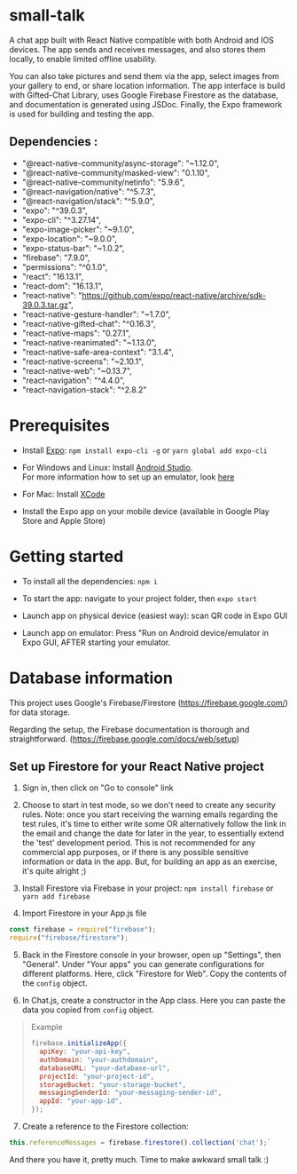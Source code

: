 # small-talk

A chat app built with React Native compatible with both Android and IOS devices. The app sends and receives messages, and also stores them locally, to enable limited offline usability.

You can also take pictures and send them via the app, select images from your gallery to end, or share location information. The app interface is build with Gifted-Chat Library, uses Google Firebase Firestore as the database, and documentation is generated using JSDoc. Finally, the Expo framework is used for building and testing the app.

## Dependencies :

- "@react-native-community/async-storage": "~1.12.0",
- "@react-native-community/masked-view": "0.1.10",
- "@react-native-community/netinfo": "5.9.6",
- "@react-navigation/native": "^5.7.3",
- "@react-navigation/stack": "^5.9.0",
- "expo": "^39.0.3",
- "expo-cli": "^3.27.14",
- "expo-image-picker": "~9.1.0",
- "expo-location": "~9.0.0",
- "expo-status-bar": "~1.0.2",
- "firebase": "7.9.0",
- "permissions": "^0.1.0",
- "react": "16.13.1",
- "react-dom": "16.13.1",
- "react-native": "https://github.com/expo/react-native/archive/sdk-39.0.3.tar.gz",
- "react-native-gesture-handler": "~1.7.0",
- "react-native-gifted-chat": "^0.16.3",
- "react-native-maps": "0.27.1",
- "react-native-reanimated": "~1.13.0",
- "react-native-safe-area-context": "3.1.4",
- "react-native-screens": "~2.10.1",
- "react-native-web": "~0.13.7",
- "react-navigation": "^4.4.0",
- "react-navigation-stack": "^2.8.2"

# Prerequisites

- Install [Expo](https://expo.io/): `npm install expo-cli -g` or `yarn global add expo-cli`

- For Windows and Linux: Install [Android Studio](https://developer.android.com/studio).<br>
  For more information how to set up an emulator, look [here](https://docs.expo.io/versions/latest/workflow/android-studio-emulator/)

- For Mac: Install [XCode](https://developer.apple.com/xcode/)

- Install the Expo app on your mobile device (available in Google Play Store and Apple Store)

# Getting started

- To install all the dependencies: `npm i`

- To start the app: navigate to your project folder, then `expo start`

- Launch app on physical device (easiest way): scan QR code in Expo GUI

- Launch app on emulator: Press "Run on Android device/emulator in Expo GUI, AFTER starting your emulator.

# Database information

This project uses Google's Firebase/Firestore (https://firebase.google.com/) for data storage.

Regarding the setup, the Firebase documentation is thorough and straightforward. (https://firebase.google.com/docs/web/setup)

## Set up Firestore for your React Native project

1. Sign in, then click on "Go to console" link

2. Choose to start in test mode, so we don't need to create any security rules. Note: once you start receiving the warning emails regarding the test rules, 
it's time to either write some OR alternatively follow the link in the email and change the date for later in the year, to essentially extend the 'test' development period. This is not recommended for any commercial app purposes, or if there is any possible sensitive information or data in the app. But, for building an app as an exercise,
it's quite alright ;)

3. Install Firestore via Firebase in your project: `npm install firebase` or `yarn add firebase`

4. Import Firestore in your App.js file

```javascript
const firebase = require("firebase");
require("firebase/firestore");
```

5. Back in the Firestore console in your browser, open up "Settings", then "General". Under "Your apps" you can generate configurations for different platforms. Here, click "Firestore for Web". Copy the contents of the `config` object.

6. In Chat.js, create a constructor in the App class. Here you can paste the data you copied from `config` object.

> Example
>
> ```javascript
> firebase.initializeApp({
>   apiKey: "your-api-key",
>   authDomain: "your-authdomain",
>   databaseURL: "your-database-url",
>   projectId: "your-project-id",
>   storageBucket: "your-storage-bucket",
>   messagingSenderId: "your-messaging-sender-id",
>   appId: "your-app-id",
> });
> ```

7. Create a reference to the Firestore collection:

```javascript
this.referenceMessages = firebase.firestore().collection('chat');`
```

And there you have it, pretty much. Time to make awkward small talk :)
